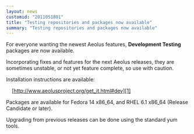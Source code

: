 ```yaml
---
layout: news
customid: "2011051801"
title: "Testing repositories and packages now available"
summary: "Testing repositories and packages now available"
---
```

For everyone wanting the newest Aeolus features, **Development Testing**
packages are now available.

Incorporating fixes and features for the next Aeolus releases, they are
sometimes unstable, or not yet feature complete, so use with caution.

Installation instructions are available:

&nbsp;&nbsp;&nbsp;&nbsp;[http://www.aeolusproject.org/get_it.html#dev][1]

Packages are available for Fedora 14 x86_64, and RHEL 6.1 x86_64 (Release
Candidate or later).

Upgrading from previous releases can be done using the standard yum tools.

 [1]: http://www.aeolusproject.org/get_it.html#dev "Instructions for the Aeolus Development Testing repository"